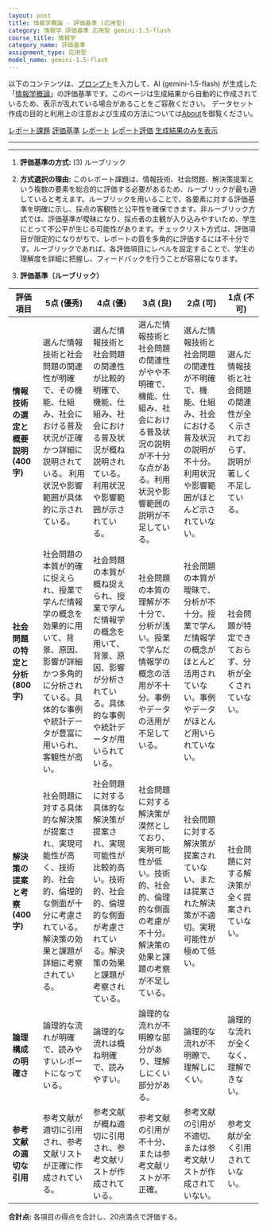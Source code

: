 ```yaml
---
layout: post
title: 情報学概論 - 評価基準 (応用型)
category: 情報学 評価基準 応用型 gemini-1.5-flash
course_title: 情報学
category_name: 評価基準
assignment_type: 応用型
model_name: gemini-1.5-flash
---
```


以下のコンテンツは、[プロンプト](http://127.0.0.1:8000/generated/情報学/gemini-1.5-flash/prompt_評価基準-応用型.md)を入力して、AI (gemini-1.5-flash) が生成した「[情報学概論](/contents/情報学/)」の評価基準です。このページは生成結果から自動的に作成されているため、表示が乱れている場合があることをご容赦ください。
データセット作成の目的と利用上の注意および生成の方法については[About](/About)を御覧ください。

[レポート課題](../レポート課題-応用型)
[評価基準](../評価基準-応用型)
[レポート](../レポート-応用型)
[レポート評価](../レポート評価-応用型)
[生成結果のみを表示](http://127.0.0.1:8000/generated/情報学/gemini-1.5-flash/評価基準-応用型.md)
  

***
***
  
1. **評価基準の方式:** (3) ルーブリック

2. **方式選択の理由:** このレポート課題は、情報技術、社会問題、解決策提案という複数の要素を総合的に評価する必要があるため、ルーブリックが最も適していると考えます。ルーブリックを用いることで、各要素に対する評価基準を明確に示し、採点の客観性と公平性を確保できます。非ルーブリック方式では、評価基準が曖昧になり、採点者の主観が入り込みやすいため、学生にとって不公平が生じる可能性があります。チェックリスト方式は、評価項目が限定的になりがちで、レポートの質を多角的に評価するには不十分です。ルーブリックであれば、各評価項目にレベルを設定することで、学生の理解度を詳細に把握し、フィードバックを行うことが容易になります。


3. **評価基準（ルーブリック）**

| 評価項目 | 5点 (優秀) | 4点 (優) | 3点 (良) | 2点 (可) | 1点 (不可) |
|---|---|---|---|---|---|
| **情報技術の選定と概要説明 (400字)** | 選んだ情報技術と社会問題の関連性が明確で、その機能、仕組み、社会における普及状況が正確かつ詳細に説明されている。  利用状況や影響範囲が具体的に示されている。 | 選んだ情報技術と社会問題の関連性が比較的明確で、機能、仕組み、社会における普及状況が概ね説明されている。利用状況や影響範囲が示されている。 | 選んだ情報技術と社会問題の関連性がやや不明確で、機能、仕組み、社会における普及状況の説明が不十分な点がある。利用状況や影響範囲の説明が不足している。 | 選んだ情報技術と社会問題の関連性が不明確で、機能、仕組み、社会における普及状況の説明が不十分。利用状況や影響範囲がほとんど示されていない。 | 選んだ情報技術と社会問題の関連性が全く示されておらず、説明が著しく不足している。 |
| **社会問題の特定と分析 (800字)** | 社会問題の本質が的確に捉えられ、授業で学んだ情報学の概念を効果的に用いて、背景、原因、影響が詳細かつ多角的に分析されている。具体的な事例や統計データが豊富に用いられ、客観性が高い。 | 社会問題の本質が概ね捉えられ、授業で学んだ情報学の概念を用いて、背景、原因、影響が分析されている。具体的な事例や統計データが用いられている。 | 社会問題の本質の理解が不十分で、分析が浅い。授業で学んだ情報学の概念の活用が不十分。事例やデータの活用が不足している。 | 社会問題の本質が曖昧で、分析が不十分。授業で学んだ情報学の概念がほとんど活用されていない。事例やデータがほとんど用いられていない。 | 社会問題が特定できておらず、分析が全くされていない。 |
| **解決策の提案と考察 (400字)** | 社会問題に対する具体的な解決策が提案され、実現可能性が高く、技術的、社会的、倫理的な側面が十分に考慮されている。解決策の効果と課題が詳細に考察されている。 | 社会問題に対する具体的な解決策が提案され、実現可能性が比較的高い。技術的、社会的、倫理的な側面が考慮されている。解決策の効果と課題が考察されている。 | 社会問題に対する解決策が漠然としており、実現可能性が低い。技術的、社会的、倫理的な側面の考慮が不十分。解決策の効果と課題の考察が不足している。 | 社会問題に対する解決策が提案されていない、または提案された解決策が不適切。実現可能性が極めて低い。 | 社会問題に対する解決策が全く提案されていない。 |
| **論理構成の明確さ** | 論理的な流れが明確で、読みやすいレポートになっている。 | 論理的な流れは概ね明確で、読みやすい。 | 論理的な流れが不明瞭な部分があり、理解しにくい部分がある。 | 論理的な流れが不明瞭で、理解しにくい。 | 論理的な流れが全くなく、理解できない。 |
| **参考文献の適切な引用** | 参考文献が適切に引用され、参考文献リストが正確に作成されている。 | 参考文献が概ね適切に引用され、参考文献リストが作成されている。 | 参考文献の引用が不十分、または参考文献リストが不正確。 | 参考文献の引用が不適切、または参考文献リストが作成されていない。 | 参考文献が全く引用されていない。 |


**合計点:** 各項目の得点を合計し、20点満点で評価する。
